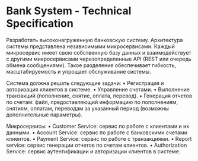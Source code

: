 # Bank System - Technical Specification
Разработать высоконагруженную банковскую систему. Архитектура системы представлена независимыми микросервисами.
Каждый микросервис имеет свою собственную базу данных и взаимодействует с другими микросервисами черезопределенные API (REST или очередь обмена сообщениями).
Такое разделение обеспечивает гибкость, масштабируемость и упрощает обслуживание системы.

Система должна решать следующие задачи:
•	Регистрация и авторизация клиентов в системе.
•	Управление счетами.
•	Выполнение транзакций (пополнение, снятие, оплата, перевод).
•	Генерация отчетов по счетам: файл, предоставляющий информацию по пополнениям, снятиям, оплатам, переводам за указанный период (возможны дополнительные параметры).


Микросервисы:
•	Customer Service: сервис по работе с клиентами и их данными.
•	Account Service: сервис по работе с банковскими счетами клиентов.
•	Payment Service: сервис по работе с транзакциями.
•	Report service: сервис генерации отчетов по счетам клиентов.
•	Authorization Service: сервис аутентификации и авторизации клиентов в системе.
